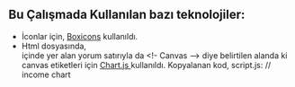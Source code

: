 ## Bu Çalışmada Kullanılan bazı teknolojiler:

+  İconlar için, [Boxicons](https://boxicons.com/) kullanıldı.
+  Html dosyasında, <main> içinde yer alan yorum satırıyla da <!- Canvas --> diye belirtilen alanda ki canvas etiketleri için [ Chart.js ](https://www.chartjs.org/) kullanıldı. Kopyalanan kod, script.js:  // income chart
